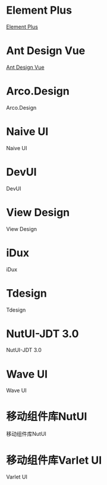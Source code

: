 # **Element Plus**

<a href='https://element-plus.org/zh-CN/component/button.html'>Element Plus</a>

# **Ant Design Vue**
<a href='https://www.antdv.com/components/button-cn'>Ant Design Vue</a>

# **Arco.Design**

<a herf='https://arco.design/react/components/button'>Arco.Design</a>

# **Naive UI**

<a herf='https://www.naiveui.com/zh-CN/os-theme/components/button'>Naive UI</a>

# **DevUI**

<a herf='https://vue-devui.github.io/components/button/'>DevUI</a>

# **View Design**

<a herf='https://www.iviewui.com/view-ui-plus/component/base/button'>View Design</a>

# **iDux**

<a herf='https://idux.site/components/button/zh'>iDux</a>

# Tdesign

<a herf='https://tdesign.tencent.com/vue/components/button?tab=demo'>Tdesign</a>

# **NutUI-JDT 3.0**

<a herf='https://nutui.jd.com/jdt/#/zh-CN/component/button'>NutUI-JDT 3.0</a>

# Wave UI

<a herf='https://antoniandre.github.io/wave-ui/w-button'>Wave UI</a>

# 移动组件库NutUI

<a herf='https://nutui.jd.com/h5/vue/4x/#/zh-CN/component/button'>移动组件库NutUI</a>

# 移动组件库Varlet UI

<a herf='https://varlet.gitee.io/varlet-ui/#/zh-CN/button'>Varlet UI</a>

